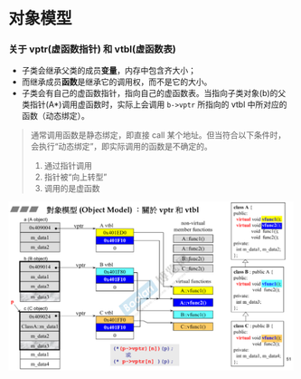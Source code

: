 # 对象模型

### 关于 vptr(虚函数指针) 和 vtbl(虚函数表)

- 子类会继承父类的成员**变量**，内存中包含齐大小；
- 而继承成员**函数**是继承它的调用权，而不是它的大小。
- 子类会有自己的虚函数指针，指向自己的虚函数表。当指向子类对象(b)的父类指针(A*)调用虚函数时，实际上会调用 `b->vptr` 所指向的 vtbl 中所对应的函数（动态绑定）。

> 通常调用函数是静态绑定，即直接 call 某个地址。但当符合以下条件时，会执行“动态绑定”，即实际调用的函数是不确定的。
> 1. 通过指针调用
> 2. 指针被“向上转型”
> 3. 调用的是虚函数

![1756112468129](image/对象模型/1756112468129.png)